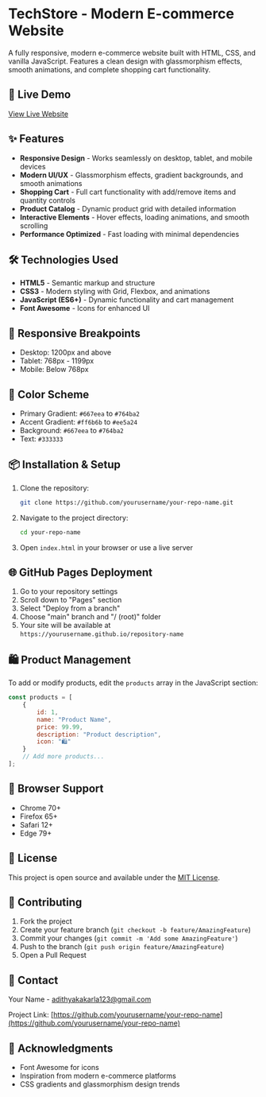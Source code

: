 # TechStore - Modern E-commerce Website

A fully responsive, modern e-commerce website built with HTML, CSS, and vanilla JavaScript. Features a clean design with glassmorphism effects, smooth animations, and complete shopping cart functionality.

## 🚀 Live Demo

[View Live Website](https://yourusername.github.io/repository-name)

## ✨ Features

- **Responsive Design** - Works seamlessly on desktop, tablet, and mobile devices
- **Modern UI/UX** - Glassmorphism effects, gradient backgrounds, and smooth animations
- **Shopping Cart** - Full cart functionality with add/remove items and quantity controls
- **Product Catalog** - Dynamic product grid with detailed information
- **Interactive Elements** - Hover effects, loading animations, and smooth scrolling
- **Performance Optimized** - Fast loading with minimal dependencies

## 🛠 Technologies Used

- **HTML5** - Semantic markup and structure
- **CSS3** - Modern styling with Grid, Flexbox, and animations
- **JavaScript (ES6+)** - Dynamic functionality and cart management
- **Font Awesome** - Icons for enhanced UI

## 📱 Responsive Breakpoints

- Desktop: 1200px and above
- Tablet: 768px - 1199px
- Mobile: Below 768px

## 🎨 Color Scheme

- Primary Gradient: `#667eea` to `#764ba2`
- Accent Gradient: `#ff6b6b` to `#ee5a24`
- Background: `#667eea` to `#764ba2`
- Text: `#333333`

## 📦 Installation & Setup

1. Clone the repository:
   ```bash
   git clone https://github.com/yourusername/your-repo-name.git
   ```

2. Navigate to the project directory:
   ```bash
   cd your-repo-name
   ```

3. Open `index.html` in your browser or use a live server

## 🌐 GitHub Pages Deployment

1. Go to your repository settings
2. Scroll down to "Pages" section
3. Select "Deploy from a branch"
4. Choose "main" branch and "/ (root)" folder
5. Your site will be available at `https://yourusername.github.io/repository-name`

## 🛍 Product Management

To add or modify products, edit the `products` array in the JavaScript section:

```javascript
const products = [
    {
        id: 1,
        name: "Product Name",
        price: 99.99,
        description: "Product description",
        icon: "🛍️"
    }
    // Add more products...
];
```

## 🎯 Browser Support

- Chrome 70+
- Firefox 65+
- Safari 12+
- Edge 79+

## 📝 License

This project is open source and available under the [MIT License](LICENSE).

## 🤝 Contributing

1. Fork the project
2. Create your feature branch (`git checkout -b feature/AmazingFeature`)
3. Commit your changes (`git commit -m 'Add some AmazingFeature'`)
4. Push to the branch (`git push origin feature/AmazingFeature`)
5. Open a Pull Request

## 📧 Contact

Your Name - adithyakakarla123@gmail.com

Project Link: [https://github.com/yourusername/your-repo-name](https://github.com/yourusername/your-repo-name)

## 🙏 Acknowledgments

- Font Awesome for icons
- Inspiration from modern e-commerce platforms
- CSS gradients and glassmorphism design trends
